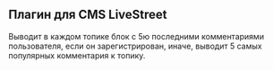 <H2>Плагин для CMS LiveStreet</H2>
<p>
Выводит в каждом топике блок с 5ю последними 
комментариями пользователя, если он зарегистрирован, 
иначе, выводит 5 самых популярных комментария к топику.
</p>
